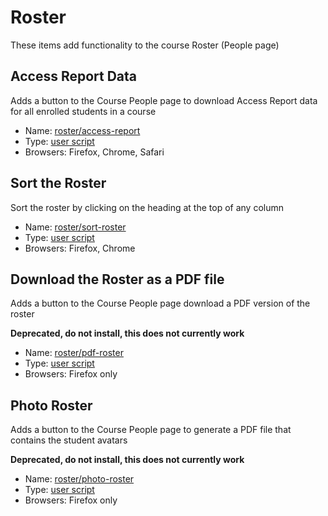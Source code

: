 # Roster
These items add functionality to the course Roster (People page)

## Access Report Data
Adds a button to the Course People page to download Access Report data for all enrolled students in a course

* Name: [roster/access-report](access-report/)
* Type: [user script](../USERSCRIPTS.md)
* Browsers: Firefox, Chrome, Safari

## Sort the Roster
Sort the roster by clicking on the heading at the top of any column

* Name: [roster/sort-roster](sort-roster/)
* Type: [user script](../USERSCRIPTS.md)
* Browsers: Firefox, Chrome

## Download the Roster as a PDF file
Adds a button to the Course People page download a PDF version of the roster

**Deprecated, do not install, this does not currently work**

* Name: [roster/pdf-roster](pdf-roster/)
* Type: [user script](../USERSCRIPTS.md)
* Browsers: Firefox only

## Photo Roster
Adds a button to the Course People page to generate a PDF file that contains the student avatars

**Deprecated, do not install, this does not currently work**

* Name: [roster/photo-roster](photo-roster/)
* Type: [user script](../USERSCRIPTS.md)
* Browsers: Firefox only
